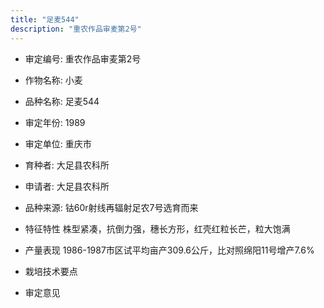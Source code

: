 ```yaml
---
title: "足麦544"
description: "重农作品审麦第2号"
---
```

* 审定编号:  重农作品审麦第2号

*  作物名称:  小麦

*  品种名称:  足麦544

*  审定年份:  1989

*  审定单位:  重庆市

* 育种者:  大足县农科所

*  申请者:  大足县农科所

*  品种来源:  钴60r射线再辐射足农7号选育而来

*  特征特性
株型紧凑，抗倒力强，穗长方形，红壳红粒长芒，粒大饱满

*  产量表现
1986-1987市区试平均亩产309.6公斤，比对照绵阳11号增产7.6%

*  栽培技术要点


*  审定意见

